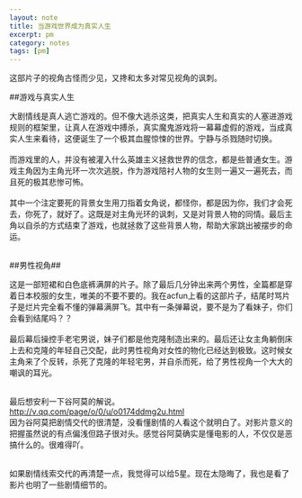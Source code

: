 ```yaml
---
layout: note
title: 当游戏世界成为真实人生
excerpt: pm
category: notes
tags: [pm]
---
```










这部片子的视角古怪而少见，又搀和太多对常见视角的讽刺。
<br/>


##游戏与真实人生

大剧情线是真人逃亡游戏的。但不像大逃杀这类，把真实人生和真实的人塞进游戏规则的框架里，让真人在游戏中搏杀，真实魔鬼游戏将一幕幕虚假的游戏，当成真实人生来看待，这便诞生了一个极其血腥惊悚的世界。宁静与杀戮随时切换。<br/>
<br/>
而游戏里的人，并没有被灌入什么英雄主义拯救世界的信念，都是些普通女生。游戏主角因为主角光环一次次逃脱，作为游戏陪衬人物的女生则一遍又一遍死去，而且死的极其悲惨可怖。<br/>
<br/>
其中一个注定要死的背景女生用刀指着女角说，都怪你，都是因为你，我们才会死去，你死了，就好了。这既是对主角光环的讽刺，又是对背景人物的同情。最后主角以自杀的方式结束了游戏，也就拯救了这些背景人物，帮助大家跳出被摆步的命运。<br/>
<br/>


##男性视角##

这是一部短裙和白色底裤满屏的片子。除了最后几分钟出来两个男性，全篇都是穿着日本校服的女生，唯美的不要不要的。我在acfun上看的这部片子，结尾时骂片子是烂片完全看不懂的弹幕满屏飞。其中有一条弹幕说，要不是为了看妹子，你们会看到结尾吗？？<br/>
<br/>
最后幕后操控手老宅男说，妹子们都是他克隆制造出来的。最后还让女主角躺倒床上去和克隆的年轻自己交配，此时男性视角对女性的物化已经达到极致。这时候女主角来了个反转，杀死了克隆的年轻宅男，并自杀而死，给了男性视角一个大大的嘲讽的耳光。<br/>
<br/>

最后想安利一下谷阿莫的解说。http://v.qq.com/page/o/0/u/o0174ddmg2u.html  <br/>
因为谷阿莫把剧情交代的很清楚，没看懂剧情的人看这个就明白了。对影片意义的把握虽然说的有点偏浅但路子很对头。感觉谷阿莫确实是懂电影的人，不仅仅是恶搞什么的。很难得吖。<br/>
<br/>

如果剧情线索交代的再清楚一点，我觉得可以给5星。现在太隐晦了，我也是看了影片也明了一些剧情细节的。<br/>
